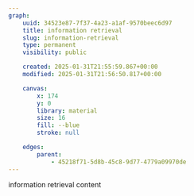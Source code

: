 ```yaml
---
graph:
    uuid: 34523e87-7f37-4a23-a1af-9570beec6d97
    title: information retrieval
    slug: information-retrieval
    type: permanent
    visibility: public

    created: 2025-01-31T21:55:59.867+00:00
    modified: 2025-01-31T21:56:50.817+00:00 

    canvas:
        x: 174
        y: 0
        library: material
        size: 16
        fill: --blue
        stroke: null

    edges:
        parent:
            - 45218f71-5d8b-45c8-9d77-4779a09970de
---
```


information retrieval content